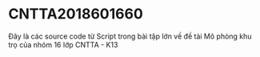 # CNTTA2018601660
Đây là các source code từ Script trong bài tập lớn về đề tài Mô phòng khu trọ của nhóm 16 lớp CNTTA - K13

